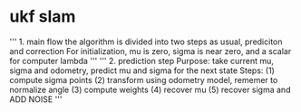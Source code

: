 # ukf slam
'''
    1. main flow
        the algorithm is divided into two steps as usual, prediciton and correction
        For initialization, mu is zero, sigma is near zero, and a scalar for computer lambda
'''
'''
    2. prediction step
        Purpose: take current mu, sigma and odometry, predict mu and sigma for the next state
        Steps:
            (1) compute sigma points
            (2) transform using odometry model, rememer to normalize angle
            (3) compute weights
            (4) recover mu
            (5) recover sigma and ADD NOISE
'''